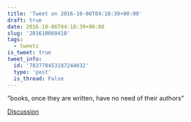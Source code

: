 ```yaml
---
title: 'Tweet on 2016-10-06T04:18:39+00:00'
draft: true
date: 2016-10-06T04:18:39+00:00
slug: '201610060418'
tags:
  - tweets
is_tweet: true
tweet_info:
  id: '783778453187244032'
  type: 'post'
  is_thread: False
---
```




"books, once they are written, have no need of their authors"

[Discussion](https://x.com/sytelus/status/783778453187244032)
